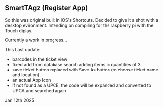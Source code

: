 SmartTAgz (Register App)
---

So this was original built in iOS's Shortcuts. Decided to give it a shot with a desktop evironment. Intending on compiling for the raspberry pi with the Touch diplay. 

Currently a work in progress...


This Last update:

- barcodes in the ticket view
- fixed add from database search adding items in quantities of 3
- save ticket button replaced with Save As button (to choose ticket name and location)
- an actual App Icon
- if not found as a UPCE, the code will be expanded and converted to UPCA and searched again 

Jan 12th 2025
